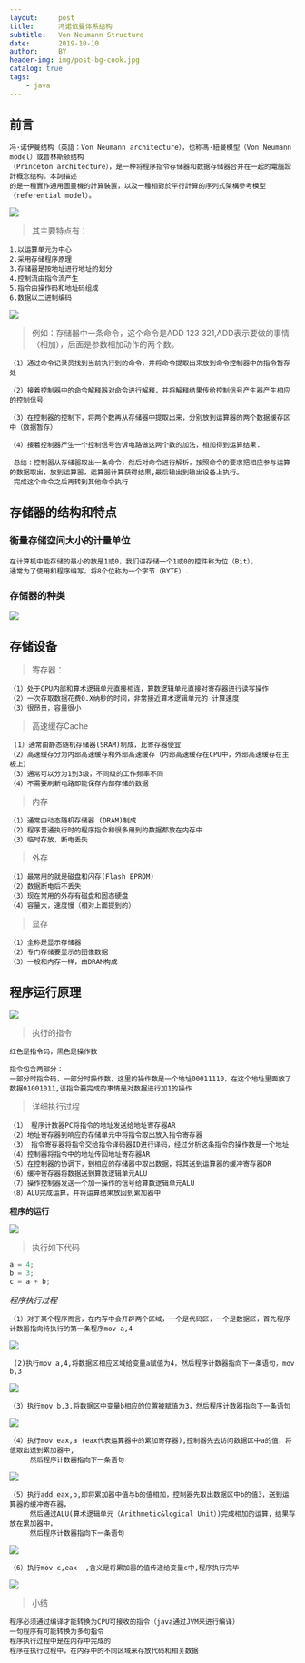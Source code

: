 ```yaml
---
layout:     post
title:      冯诺依曼体系结构
subtitle:   Von Neumann Structure
date:       2019-10-10
author:     BY
header-img: img/post-bg-cook.jpg
catalog: true
tags:
    - java
---
```

  

## 前言
    冯·诺伊曼结构（英語：Von Neumann architecture），也称馮·紐曼模型（Von Neumann model）或普林斯顿结构
    （Princeton architecture），是一种将程序指令存储器和数据存储器合并在一起的電腦設計概念结构。本詞描述
    的是一種實作通用圖靈機的計算裝置，以及一種相對於平行計算的序列式架構參考模型（referential model）。

![](https://img-blog.csdn.net/20171023175841366?watermark/2/text/aHR0cDovL2Jsb2cuY3Nkbi5uZXQvY2hlbmthaWJzdw==/font/5a6L5L2T/fontsize/400/fill/I0JBQkFCMA==/dissolve/70/gravity/Center)
 
> 其主要特点有：
    
    1.以运算单元为中心
    2.采用存储程序原理
    3.存储器是按地址进行地址的划分
    4.控制流由指令流产生
    5.指令由操作码和地址码组成
    6.数据以二进制编码

![](https://img-blog.csdn.net/20171023180044611?watermark/2/text/aHR0cDovL2Jsb2cuY3Nkbi5uZXQvY2hlbmthaWJzdw==/font/5a6L5L2T/fontsize/400/fill/I0JBQkFCMA==/dissolve/70/gravity/Center)

> 例如：存储器中一条命令，这个命令是ADD 123 321,ADD表示要做的事情（相加），后面是参数相加动作的两个数。
    
    （1）通过命令记录员找到当前执行到的命令，并将命令提取出来放到命令控制器中的指令暂存处

    （2）接着控制器中的命令解释器对命令进行解释，并将解释结果传给控制信号产生器产生相应的控制信号

    （3）在控制器的控制下，将两个数再从存储器中提取出来，分别放到运算器的两个数据缓存区中（数据暂存）

    （4）接着控制器产生一个控制信号告诉电路做这两个数的加法，相加得到运算结果.

     总结：控制器从存储器取出一条命令，然后对命令进行解析，按照命令的要求把相应参与运算的数据取出，放到运算器，运算器计算获得结果,最后输出到输出设备上执行。
     完成这个命令之后再转到其他命令执行

## 存储器的结构和特点

### 衡量存储空间大小的计量单位

    在计算机中能存储的最小的数是1或0，我们讲存储一个1或0的控件称为位（Bit），
    通常为了使用和程序编写，将8个位称为一个字节（BYTE）.
    
### 存储器的种类

![](https://img-blog.csdn.net/20171023180229574?watermark/2/text/aHR0cDovL2Jsb2cuY3Nkbi5uZXQvY2hlbmthaWJzdw==/font/5a6L5L2T/fontsize/400/fill/I0JBQkFCMA==/dissolve/70/gravity/Center)

## 存储设备

> 寄存器：
    
    （1）处于CPU内部和算术逻辑单元直接相连，算数逻辑单元直接对寄存器进行读写操作
    （2）一次存取数据花费0.X纳秒的时间，非常接近算术逻辑单元的 计算速度
    （3）很昂贵，容量很小
     
> 高速缓存Cache

     (1）通常由静态随机存储器(SRAM)制成，比寄存器便宜
    （2）高速缓存分为内部高速缓存和外部高速缓存（内部高速缓存在CPU中，外部高速缓存在主板上）
    （3）通常可以分为1到3级，不同级的工作频率不同
    （4）不需要刷新电路即能保存内部存储的数据
    
> 内存

    （1）通常由动态随机存储器 (DRAM)制成
    （2）程序普通执行时的程序指令和很多用到的数据都放在内存中
    （3）临时存放，断电丢失

> 外存

    （1）最常用的就是磁盘和闪存(Flash EPROM)
    （2）数据断电后不丢失
    （3）现在常用的外存有磁盘和固态硬盘
    （4）容量大，速度慢（相对上面提到的）

> 显存

    （1）全称是显示存储器
    （2）专门存储要显示的图像数据
    （3）一般和内存一样，由DRAM构成
    
## 程序运行原理

![](https://img-blog.csdn.net/20171023180852891?watermark/2/text/aHR0cDovL2Jsb2cuY3Nkbi5uZXQvY2hlbmthaWJzdw==/font/5a6L5L2T/fontsize/400/fill/I0JBQkFCMA==/dissolve/70/gravity/Center)

> 执行的指令

    红色是指令码，黑色是操作数

    指令包含两部分：
    一部分时指令码，一部分时操作数，这里的操作数是一个地址00011110，在这个地址里面放了数据01001011,该指令要完成的事情是对数据进行加1的操作
    
> 详细执行过程
    
    （1） 程序计数器PC将指令的地址发送给地址寄存器AR
    （2）地址寄存器到响应的存储单元中将指令取出放入指令寄存器
    （3） 指令寄存器将指令交给指令译码器ID进行译码，经过分析这条指令的操作数是一个地址
    （4）控制器将指令中的地址传回地址寄存器AR
    （5）在控制器的协调下，到相应的存储器中取出数据，将其送到运算器的缓冲寄存器DR
    （6）缓冲寄存器将数据送到算数逻辑单元ALU
    （7）操作控制器发送一个加一操作的信号给算数逻辑单元ALU
    （8）ALU完成运算，并将运算结果放回到累加器中

**程序的运行**

![](https://img-blog.csdn.net/20171023181008876?watermark/2/text/aHR0cDovL2Jsb2cuY3Nkbi5uZXQvY2hlbmthaWJzdw==/font/5a6L5L2T/fontsize/400/fill/I0JBQkFCMA==/dissolve/70/gravity/Center)

> 执行如下代码

```java
a = 4;
b = 3;
c = a + b;
```

_程序执行过程_

    （1）对于某个程序而言，在内存中会开辟两个区域，一个是代码区，一个是数据区，首先程序计数器指向待执行的第一条程序mov a,4 
    
![](https://img-blog.csdn.net/20171023181140737?watermark/2/text/aHR0cDovL2Jsb2cuY3Nkbi5uZXQvY2hlbmthaWJzdw==/font/5a6L5L2T/fontsize/400/fill/I0JBQkFCMA==/dissolve/70/gravity/Center)

     (2)执行mov a,4,将数据区相应区域给变量a赋值为4，然后程序计数器指向下一条语句，mov b,3
     
![](https://img-blog.csdn.net/20171023181303267?watermark/2/text/aHR0cDovL2Jsb2cuY3Nkbi5uZXQvY2hlbmthaWJzdw==/font/5a6L5L2T/fontsize/400/fill/I0JBQkFCMA==/dissolve/70/gravity/Center)

    （3）执行mov b,3,将数据区中变量b相应的位置被赋值为3，然后程序计数器指向下一条语句
    
![](https://img-blog.csdn.net/20171023181347974?watermark/2/text/aHR0cDovL2Jsb2cuY3Nkbi5uZXQvY2hlbmthaWJzdw==/font/5a6L5L2T/fontsize/400/fill/I0JBQkFCMA==/dissolve/70/gravity/Center)

    （4）执行mov eax,a (eax代表运算器中的累加寄存器),控制器先去访问数据区中a的值，将值取出送到累加器中,
         然后程序计数器指向下一条语句

![](https://img-blog.csdn.net/20171023181512712?watermark/2/text/aHR0cDovL2Jsb2cuY3Nkbi5uZXQvY2hlbmthaWJzdw==/font/5a6L5L2T/fontsize/400/fill/I0JBQkFCMA==/dissolve/70/gravity/Center)

    （5）执行add eax,b,即将累加器中值与b的值相加，控制器先取出数据区中b的值3，送到运算器的缓冲寄存器，
         然后通过ALU(算术逻辑单元（Arithmetic&logical Unit）)完成相加的运算，结果存放在累加器中，
         然后程序计数器指向下一条语句

![](https://img-blog.csdn.net/20171023183106247?watermark/2/text/aHR0cDovL2Jsb2cuY3Nkbi5uZXQvY2hlbmthaWJzdw==/font/5a6L5L2T/fontsize/400/fill/I0JBQkFCMA==/dissolve/70/gravity/Center)

    （6）执行mov c,eax  ,含义是将累加器的值传递给变量c中,程序执行完毕

![](https://img-blog.csdn.net/20171023183224799?watermark/2/text/aHR0cDovL2Jsb2cuY3Nkbi5uZXQvY2hlbmthaWJzdw==/font/5a6L5L2T/fontsize/400/fill/I0JBQkFCMA==/dissolve/70/gravity/Center)

> 小结

    程序必须通过编译才能转换为CPU可接收的指令（java通过JVM来进行编译）
    一句程序有可能转换为多句指令
    程序执行过程中是在内存中完成的
    程序在执行过程中，在内存中的不同区域来存放代码和相关数据
  
  
  
